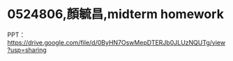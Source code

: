 # 0524806,顏毓昌,midterm homework

PPT：https://drive.google.com/file/d/0ByHN7OswMepDTERJb0JLUzNQUTg/view?usp=sharing
